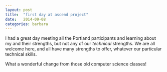 ```yaml
---
layout: post
title:  "first day at ascend project"
date:   2014-09-08
categories: barbara
---
```


I had a great day meeting all the Portland participants and learning about my 
and their strengths, but not any of our *technical* strengths. We are all 
welcome here, and all have many strengths to offer, whatever our particular 
technical skills. 

What a wonderful change from those old computer science classes!

